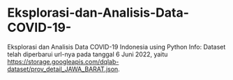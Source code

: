 # Eksplorasi-dan-Analisis-Data-COVID-19-
Eksplorasi dan Analisis Data COVID-19 Indonesia using Python
Info: Dataset telah diperbarui url-nya pada tanggal 6 Juni 2022, yaitu https://storage.googleapis.com/dqlab-dataset/prov_detail_JAWA_BARAT.json.
